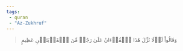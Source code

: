 ```yaml
---
tags: 
 - quran 
 - "Az-Zukhruf"
---
```


> وَقَالُواْ لَوۡلَا نُزِّلَ هَٰذَا ٱلۡقُرۡءَانُ عَلَىٰ رَجُلٖ مِّنَ ٱلۡقَرۡيَتَيۡنِ عَظِيمٍ
